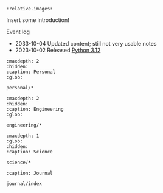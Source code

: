 ```{include} ../README.md
:relative-images:
```

Insert some introduction!

Event log

- 2033-10-04 Updated content; still not very usable notes
- 2023-10-02 Released [Python 3.12](https://www.python.org/downloads/release/python-3120/)

```{toctree}
:maxdepth: 2
:hidden:
:caption: Personal
:glob:

personal/*
```

```{toctree}
:maxdepth: 2
:hidden:
:caption: Engineering
:glob:

engineering/*
```

```{toctree}
:maxdepth: 1
:glob:
:hidden:
:caption: Science

science/*
```

```{toctree}
:caption: Journal

journal/index
```

```{include} eq/taylor.tex
```
